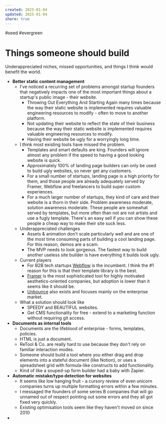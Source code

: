 ```yaml
---
created: 2025-01-04
updated: 2025-01-04
share: true
---
```

#seed #evergreen 

# Things someone should build
Underappreciated niches, missed opportunities, and things I think would benefit the world.

- **Better static content management**
	- I've noticed a recurring set of problems amongst startup founders that negatively impacts one of the most important things about a startup's public image - their website.
		- Throwing Out Everything And Starting Again many times because the way their static website is implemented requires valuable engineering resources to modify - often to move to another platform.
		- Not updating their website to reflect the state of their business because the way their static website is implemented requires valuable engineering resources to modify.
		- Having their website be ugly for a worryingly long time.
	 - I think most existing tools have missed the problem.
		 - Templates and smart defaults are king. Founders will ignore almost any problem if the speed to having a good looking website is quick. 
		 - Approximately 100% of landing page builders can only be used to build ugly websites, so never get any customers.
		 - For a small number of startups, landing page is a high priority for them, and those people are already adequately served by Framer, Webflow and freelancers to build super custom experiences.
		 - For a much larger number of startups, they kind of care and their website is a thorn in their side. Problem awareness moderate, solution awareness moderate. These people are somewhat served by templates, but more often than not are not artists and use a fugly template. There's an easy sell if you can show these people a cheap way to make their site suck less.
	 - Underappreciated challenges
		 - Assets & animation don't scale particularly well and are one of the most time consuming parts of building a cool landing page. For this reason, demos are a scam.
		 - The MVP needs to look gorgeous. The fastest way to build another useless site builder is have everything it builds look ugly. 
	- Current players
		- For B2B tech startups [Webflow](https://webflow.com) is the incumbent. I think the #1 reason for this is that their template library is the best.
		- [Framer](https://framer.com) is the most sophisticated tool for highly motivated aesthetics-oriented companies, but adoption is lower than it seems like it should be.
		- [Unbounce](https://unbounce.com) also exists and focuses mainly on the enterprise market.
	- What a solution should look like
		- SPEEDY and BEAUTIFUL websites.
		- Get CMS functionality for free - extend to a marketing function without requiring git access.
- **Documents as internal tools**
	- Documents are the lifeblood of enterprise - forms, templates, policies. 
	- HTML is just a document.
	- ReTool & Co. are really hard to use because they don't rely on familiar interaction modes.
	- Someone should build a tool where you either drag and drop elements into a stateful document (like Notion), or uses a spreadsheet grid with formula-like constructs to add functionality.
	- Kind of like a souped-up form builder had a baby with Zapier.
- **Automatic mistake/typo detection for websites**
	- It seems like low hanging fruit - a cursory review of even unicorn companies turns up multiple formatting errors within a few minutes.
	- I messaged the founders of some series B companies that will go unnamed out of respect pointing out some errors and they all got fixed very quickly.
	- Existing optimisation tools seem like they haven't moved on since 2010
- 